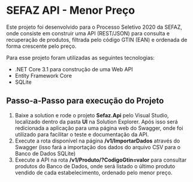 # SEFAZ API - Menor Preço
Este projeto foi desenvolvido para o Processo Seletivo 2020 da SEFAZ, onde consiste em construir uma API (REST/JSON) para consulta e recuperação de produtos, filtrada pelo código GTIN (EAN) e ordenada de forma crescente pelo preço.

Para esse projeto foram utilizadas as seguintes tecnologias:
- .NET Core 3.1 para construção de uma Web API
- Entity Framework Core
- SQLite

## Passo-a-Passo para execução do Projeto
1. Baixe a solution e rode o projeto **Sefaz.Api** pelo Visual Studio, localizado dentro da pasta **UI** na Solution Explorer. Após isso será redicionada a aplicação para uma página web do Swagger, onde foi utilizado para facilitar o teste e documentação da API.
2. Execute a rota disponível na página **/v1/ImportarDados**  através do Swagger (isso fará a importação dos dados do arquivo CSV para o Banco de Dados SQLite)
3. Execute a API na rota **/v1/Produto/?CodigoGtin=valor** para consultar produtos do Banco de Dados, onde será listado o último produto vendido de cada estabelecimento, ordenado pelo menor preço.

